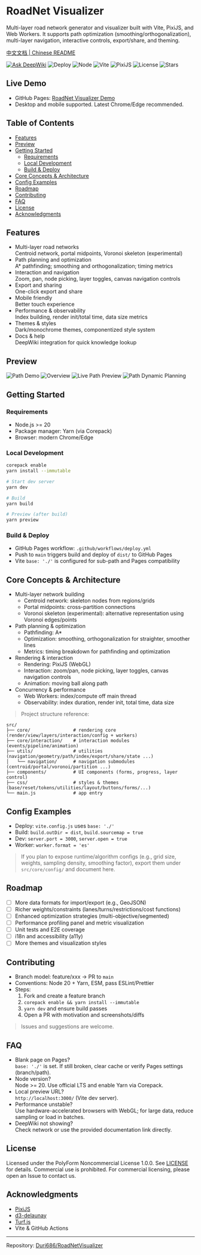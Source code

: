 # RoadNet Visualizer

Multi-layer road network generator and visualizer built with Vite, PixiJS, and Web Workers. It supports path optimization (smoothing/orthogonalization), multi-layer navigation, interactive controls, export/share, and theming.

[中文文档 | Chinese README](./README.zh-CN.md)

[![Ask DeepWiki](https://deepwiki.com/badge.svg)](https://deepwiki.com/Duri686/RoadNetVisualizer)
![Deploy](https://github.com/Duri686/RoadNetVisualizer/actions/workflows/deploy.yml/badge.svg?branch=main)
![Node](https://img.shields.io/badge/node-%3E=20-339933?logo=node.js&logoColor=white)
![Vite](https://img.shields.io/badge/vite-5-646CFF?logo=vite&logoColor=white)
![PixiJS](https://img.shields.io/badge/PixiJS-7-blueviolet)
![License](https://img.shields.io/badge/license-NonCommercial-orange)
![Stars](https://img.shields.io/github/stars/Duri686/RoadNetVisualizer?style=social)

## Live Demo

- GitHub Pages: [RoadNet Visualizer Demo](https://duri686.github.io/RoadNetVisualizer/)
- Desktop and mobile supported. Latest Chrome/Edge recommended.

## Table of Contents

- [Features](#features)
- [Preview](#preview)
- [Getting Started](#getting-started)
  - [Requirements](#requirements)
  - [Local Development](#local-development)
  - [Build & Deploy](#build--deploy)
- [Core Concepts & Architecture](#core-concepts--architecture)
- [Config Examples](#config-examples)
- [Roadmap](#roadmap)
- [Contributing](#contributing)
- [FAQ](#faq)
- [License](#license)
- [Acknowledgments](#acknowledgments)

## Features

- Multi-layer road networks  
  Centroid network, portal midpoints, Voronoi skeleton (experimental)
- Path planning and optimization  
  A* pathfinding; smoothing and orthogonalization; timing metrics
- Interaction and navigation  
  Zoom, pan, node picking, layer toggles, canvas navigation controls
- Export and sharing  
  One-click export and share
- Mobile friendly  
  Better touch experience
- Performance & observability  
  Index building, render init/total time, data size metrics
- Themes & styles  
  Dark/monochrome themes, componentized style system
- Docs & help  
  DeepWiki integration for quick knowledge lookup

## Preview

![Path Demo](docs/images/showPath.gif)
![Overview](docs/images/overview.png)
![Live Path Preview](docs/images/PathPreview.png)
![Path Dynamic Planning](docs/images/PathDynamicPlanning.png)

## Getting Started

### Requirements

- Node.js >= 20
- Package manager: Yarn (via Corepack)
- Browser: modern Chrome/Edge

### Local Development

```bash
corepack enable
yarn install --immutable

# Start dev server
yarn dev

# Build
yarn build

# Preview (after build)
yarn preview
```

### Build & Deploy

- GitHub Pages workflow: `.github/workflows/deploy.yml`
- Push to `main` triggers build and deploy of `dist/` to GitHub Pages
- Vite `base: './'` is configured for sub-path and Pages compatibility

## Core Concepts & Architecture

- Multi-layer network building  
  - Centroid network: skeleton nodes from regions/grids  
  - Portal midpoints: cross-partition connections  
  - Voronoi skeleton (experimental): alternative representation using Voronoi edges/points
- Path planning & optimization  
  - Pathfinding: A*  
  - Optimization: smoothing, orthogonalization for straighter, smoother lines  
  - Metrics: timing breakdown for pathfinding and optimization
- Rendering & interaction  
  - Rendering: PixiJS (WebGL)  
  - Interaction: zoom/pan, node picking, layer toggles, canvas navigation controls  
  - Animation: moving ball along path
- Concurrency & performance  
  - Web Workers: index/compute off main thread  
  - Observability: index duration, render init, total time, data size

> Project structure reference:

```text
src/
├── core/                # rendering core (render/view/layers/interaction/config + workers)
├── core/interaction/    # interaction modules (events/pipeline/animation)
├── utils/               # utilities (navigation/geometry/path/index/export/share/state ...)
│   └── navigation/      # navigation submodules (centroid/portal/voronoi/partition ...)
├── components/          # UI components (forms, progress, layer control)
├── css/                 # styles & themes (base/reset/tokens/utilities/layout/buttons/forms/...)
└── main.js              # app entry
```

## Config Examples

- Deploy: `vite.config.js` uses `base: './'`  
- Build: `build.outDir = dist`, `build.sourcemap = true`  
- Dev: `server.port = 3000`, `server.open = true`  
- Worker: `worker.format = 'es'`

> If you plan to expose runtime/algorithm configs (e.g., grid size, weights, sampling density, smoothing factor), export them under `src/core/config/` and document here.

## Roadmap

- [ ] More data formats for import/export (e.g., GeoJSON)
- [ ] Richer weights/constraints (lanes/turns/restrictions/cost functions)
- [ ] Enhanced optimization strategies (multi-objective/segmented)
- [ ] Performance profiling panel and metric visualization
- [ ] Unit tests and E2E coverage
- [ ] i18n and accessibility (a11y)
- [ ] More themes and visualization styles

## Contributing

- Branch model: feature/xxx -> PR to `main`
- Conventions: Node 20 + Yarn, ESM, pass ESLint/Prettier
- Steps:
  1. Fork and create a feature branch
  2. `corepack enable && yarn install --immutable`
  3. `yarn dev` and ensure build passes
  4. Open a PR with motivation and screenshots/diffs

> Issues and suggestions are welcome.

## FAQ

- Blank page on Pages?  
  `base: './'` is set. If still broken, clear cache or verify Pages settings (branch/path).
- Node version?  
  Node >= 20. Use official LTS and enable Yarn via Corepack.
- Local preview URL?  
  `http://localhost:3000/` (Vite dev server).
- Performance unstable?  
  Use hardware-accelerated browsers with WebGL; for large data, reduce sampling or load in batches.
- DeepWiki not showing?  
  Check network or use the provided documentation link directly.

## License

Licensed under the PolyForm Noncommercial License 1.0.0. See [LICENSE](./LICENSE) for details. Commercial use is prohibited. For commercial licensing, please open an Issue to contact us.

## Acknowledgments

- [PixiJS](https://pixijs.com/)
- [d3-delaunay](https://github.com/d3/d3-delaunay)
- [Turf.js](https://turfjs.org/)
- Vite & GitHub Actions

---
Repository: [Duri686/RoadNetVisualizer](https://github.com/Duri686/RoadNetVisualizer)

